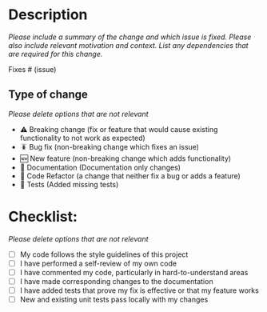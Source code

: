 # Description

*Please include a summary of the change and which issue is fixed. Please also include relevant motivation and context. List any dependencies that are required for this change.*

Fixes # (issue)

## Type of change

*Please delete options that are not relevant*

- :warning: Breaking change (fix or feature that would cause existing functionality to not work as expected)
- :cockroach: Bug fix (non-breaking change which fixes an issue)
- :new: New feature (non-breaking change which adds functionality)
- :page_with_curl: Documentation (Documentation only changes)
- :arrows_counterclockwise: Code Refactor (a change that neither fix a bug or adds a feature)
- :test_tube: Tests (Added missing tests)

# Checklist:

*Please delete options that are not relevant*

- [ ] My code follows the style guidelines of this project
- [ ] I have performed a self-review of my own code
- [ ] I have commented my code, particularly in hard-to-understand areas
- [ ] I have made corresponding changes to the documentation
- [ ] I have added tests that prove my fix is effective or that my feature works
- [ ] New and existing unit tests pass locally with my changes
